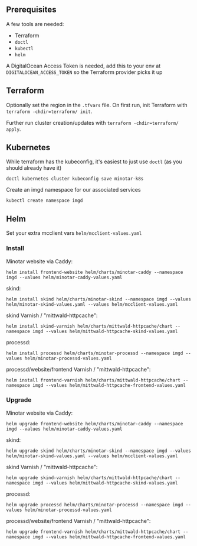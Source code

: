 
## Prerequisites

A few tools are needed:
* Terraform
* `doctl`
* `kubectl`
* `helm`

A DigitalOcean Access Token is needed, add this to your env at `DIGITALOCEAN_ACCESS_TOKEN` so the Terraform provider picks it up

## Terraform

Optionally set the region in the `.tfvars` file. On first run, init Terraform with `terraform -chdir=terraform/ init`.

Further run cluster creation/updates with `terraform -chdir=terraform/ apply`.

## Kubernetes

While terraform has the kubeconfig, it's easiest to just use `doctl` (as you should already have it)

```
doctl kubernetes cluster kubeconfig save minotar-k8s
```

Create an imgd namespace for our associated services

```
kubectl create namespace imgd
```


## Helm

Set your extra mcclient vars `helm/mcclient-values.yaml`

### Install

Minotar website via Caddy:
```
helm install frontend-website helm/charts/minotar-caddy --namespace imgd --values helm/minotar-caddy-values.yaml
```

skind:
```
helm install skind helm/charts/minotar-skind --namespace imgd --values helm/minotar-skind-values.yaml --values helm/mcclient-values.yaml
```

skind Varnish / "mittwald-httpcache":
```
helm install skind-varnish helm/charts/mittwald-httpcache/chart --namespace imgd --values helm/mittwald-httpcache-skind-values.yaml
```

processd:
```
helm install processd helm/charts/minotar-processd --namespace imgd --values helm/minotar-processd-values.yaml
```


processd/website/frontend Varnish / "mittwald-httpcache":
```
helm install frontend-varnish helm/charts/mittwald-httpcache/chart --namespace imgd --values helm/mittwald-httpcache-frontend-values.yaml
```



### Upgrade

Minotar website via Caddy:
```
helm upgrade frontend-website helm/charts/minotar-caddy --namespace imgd --values helm/minotar-caddy-values.yaml
```

skind:
```
helm upgrade skind helm/charts/minotar-skind --namespace imgd --values helm/minotar-skind-values.yaml --values helm/mcclient-values.yaml
```

skind Varnish / "mittwald-httpcache":
```
helm upgrade skind-varnish helm/charts/mittwald-httpcache/chart --namespace imgd --values helm/mittwald-httpcache-skind-values.yaml
```

processd:
```
helm upgrade processd helm/charts/minotar-processd --namespace imgd --values helm/minotar-processd-values.yaml
```

processd/website/frontend Varnish / "mittwald-httpcache":
```
helm upgrade frontend-varnish helm/charts/mittwald-httpcache/chart --namespace imgd --values helm/mittwald-httpcache-frontend-values.yaml
```
